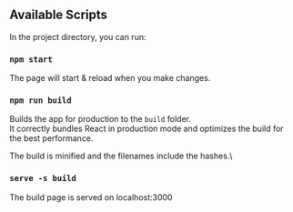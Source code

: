 ## Available Scripts

In the project directory, you can run:

### `npm start`

The page will start & reload when you make changes.

### `npm run build`

Builds the app for production to the `build` folder.\
It correctly bundles React in production mode and optimizes the build for the best performance.

The build is minified and the filenames include the hashes.\

### `serve -s build`

The build page is served on localhost:3000


